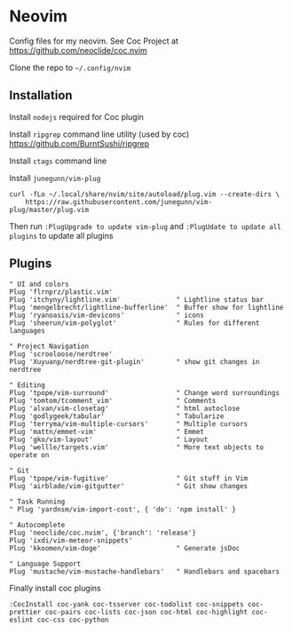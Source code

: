 # Neovim
Config files for my neovim. See Coc Project at https://github.com/neoclide/coc.nvim

Clone the repo to ```~/.config/nvim```

## Installation
Install ```nodejs``` required for Coc plugin

Install ```ripgrep``` command line utility (used by coc) https://github.com/BurntSushi/ripgrep

Install ```ctags``` command line

Install ```junegunn/vim-plug```
```
curl -fLo ~/.local/share/nvim/site/autoload/plug.vim --create-dirs \
    https://raw.githubusercontent.com/junegunn/vim-plug/master/plug.vim
```
Then run ```:PlugUpgrade to update vim-plug``` and ```:PlugUdate to update all plugins``` to update all plugins

## Plugins
```
" UI and colors
Plug 'flrnprz/plastic.vim'
Plug 'itchyny/lightline.vim'              " Lightline status bar
Plug 'mengelbrecht/lightline-bufferline'  " Buffer show for lightline
Plug 'ryanoasis/vim-devicons'             " icons
Plug 'sheerun/vim-polyglot'               " Rules for different languages

" Project Navigation
Plug 'scrooloose/nerdtree'
Plug 'Xuyuanp/nerdtree-git-plugin'        " show git changes in nerdtree

" Editing
Plug 'tpope/vim-surround'                 " Change word surroundings
Plug 'tomtom/tcomment_vim'                " Comments
Plug 'alvan/vim-closetag'                 " html autoclose
Plug 'godlygeek/tabular'                  " Tabularize
Plug 'terryma/vim-multiple-cursors'       " Multiple cursors
Plug 'mattn/emmet-vim'                    " Emmet
Plug 'gko/vim-layout'                     " Layout
Plug 'wellle/targets.vim'                 " More text objects to operate on

" Git
Plug 'tpope/vim-fugitive'                 " Git stuff in Vim
Plug 'airblade/vim-gitgutter'             " Git show changes

" Task Running
" Plug 'yardnsm/vim-import-cost', { 'do': 'npm install' }

" Autocomplete
Plug 'neoclide/coc.nvim', {'branch': 'release'}
Plug 'ixdi/vim-meteor-snippets'
Plug 'kkoomen/vim-doge'                   " Generate jsDoc

" Language Support
Plug 'mustache/vim-mustache-handlebars'   " Handlebars and spacebars
```

Finally install coc plugins
```
:CocInstall coc-yank coc-tsserver coc-todolist coc-snippets coc-prettier coc-pairs coc-lists coc-json coc-html coc-highlight coc-eslint coc-css coc-python
```
